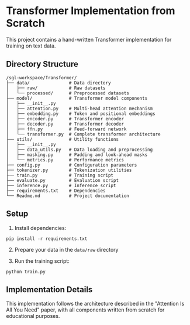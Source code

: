 # Transformer Implementation from Scratch

This project contains a hand-written Transformer implementation for training on text data.

## Directory Structure

```
/sgl-workspace/Transformer/
├── data/               # Data directory
│   ├── raw/            # Raw datasets
│   └── processed/      # Preprocessed datasets
├── model/              # Transformer model components
│   ├── __init__.py
│   ├── attention.py    # Multi-head attention mechanism
│   ├── embedding.py    # Token and positional embeddings
│   ├── encoder.py      # Transformer encoder
│   ├── decoder.py      # Transformer decoder
│   ├── ffn.py          # Feed-forward network
│   └── transformer.py  # Complete transformer architecture
├── utils/              # Utility functions
│   ├── __init__.py
│   ├── data_utils.py   # Data loading and preprocessing
│   ├── masking.py      # Padding and look-ahead masks
│   └── metrics.py      # Performance metrics
├── config.py           # Configuration parameters
├── tokenizer.py        # Tokenization utilities
├── train.py            # Training script
├── evaluate.py         # Evaluation script
├── inference.py        # Inference script
├── requirements.txt    # Dependencies
└── Readme.md           # Project documentation
```

## Setup

1. Install dependencies:
```
pip install -r requirements.txt
```

2. Prepare your data in the `data/raw` directory

3. Run the training script:
```
python train.py
```

## Implementation Details

This implementation follows the architecture described in the "Attention Is All You Need" paper, with all components written from scratch for educational purposes.